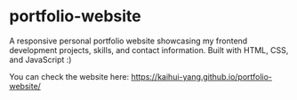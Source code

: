 # portfolio-website
A responsive personal portfolio website showcasing my frontend development projects, skills, and contact information. Built with HTML, CSS, and JavaScript :)

You can check the website here: https://kaihui-yang.github.io/portfolio-website/

